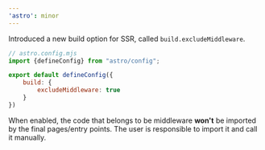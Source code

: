 ```yaml
---
'astro': minor
---
```


Introduced a new build option for SSR, called `build.excludeMiddleware`.

```js
// astro.config.mjs
import {defineConfig} from "astro/config";

export default defineConfig({
    build: {
        excludeMiddleware: true
    }
})
```

When enabled, the code that belongs to be middleware **won't** be imported
by the final pages/entry points. The user is responsible to import it and 
call it manually.
